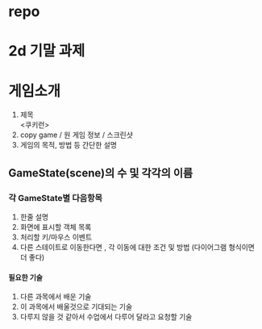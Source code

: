 # repo
2d 기말 과제
===================
# 게임소개
1. 제목   
<쿠키런>
2. copy game / 원 게임 정보 / 스크린샷
3. 게임의 목적, 방법 등 간단한 설명
## GameState(scene)의 수 및 각각의 이름
### 각 GameState별 다음항목 
1. 한줄 설명
2. 화면에 표시할 객체 목록
3. 처리할 키/마우스 이벤트
4. 다른 스테이트로 이동한다면 , 각 이동에 대한 조건 및 방법 (다이어그램 형식이면 더 좋다)
#### 필요한 기술
1. 다른 과목에서 배운 기술
2. 이 과목에서 배울것으로 기대되는 기술
3. 다루지 않을 것 같아서 수업에서 다루어 달라고 요청할 기술
